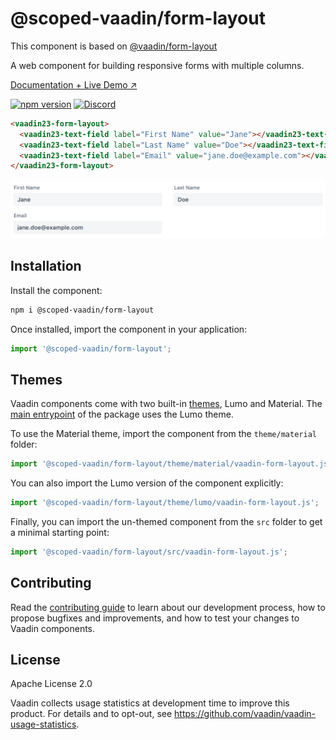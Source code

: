 # @scoped-vaadin/form-layout

This component is based on [@vaadin/form-layout](https://www.npmjs.com/package/@vaadin/form-layout)

A web component for building responsive forms with multiple columns.

[Documentation + Live Demo ↗](https://vaadin.com/docs/latest/components/form-layout)

[![npm version](https://badgen.net/npm/v/@scoped-vaadin/form-layout)](https://www.npmjs.com/package/@scoped-vaadin/form-layout)
[![Discord](https://img.shields.io/discord/732335336448852018?label=discord)](https://discord.gg/PHmkCKC)

```html
<vaadin23-form-layout>
  <vaadin23-text-field label="First Name" value="Jane"></vaadin23-text-field>
  <vaadin23-text-field label="Last Name" value="Doe"></vaadin23-text-field>
  <vaadin23-text-field label="Email" value="jane.doe@example.com"></vaadin23-text-field>
</vaadin23-form-layout>
```

[<img src="https://raw.githubusercontent.com/vaadin/web-components/master/packages/form-layout/screenshot.png" width="880" alt="Screenshot of vaadin-form-layout">](https://vaadin.com/docs/latest/components/form-layout)

## Installation

Install the component:

```sh
npm i @scoped-vaadin/form-layout
```

Once installed, import the component in your application:

```js
import '@scoped-vaadin/form-layout';
```

## Themes

Vaadin components come with two built-in [themes](https://vaadin.com/docs/latest/styling), Lumo and Material.
The [main entrypoint](https://github.com/vaadin/web-components/blob/master/packages/form-layout/vaadin-form-layout.js) of the package uses the Lumo theme.

To use the Material theme, import the component from the `theme/material` folder:

```js
import '@scoped-vaadin/form-layout/theme/material/vaadin-form-layout.js';
```

You can also import the Lumo version of the component explicitly:

```js
import '@scoped-vaadin/form-layout/theme/lumo/vaadin-form-layout.js';
```

Finally, you can import the un-themed component from the `src` folder to get a minimal starting point:

```js
import '@scoped-vaadin/form-layout/src/vaadin-form-layout.js';
```

## Contributing

Read the [contributing guide](https://vaadin.com/docs/latest/contributing/overview) to learn about our development process, how to propose bugfixes and improvements, and how to test your changes to Vaadin components.

## License

Apache License 2.0

Vaadin collects usage statistics at development time to improve this product.
For details and to opt-out, see https://github.com/vaadin/vaadin-usage-statistics.
